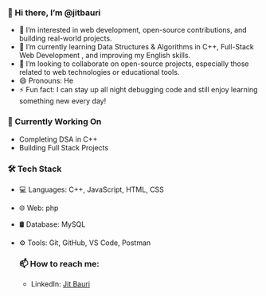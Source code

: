 ### 👋 Hi there, I’m @jitbauri

- 👀 I’m interested in web development, open-source contributions, and building real-world projects.
- 🌱 I’m currently learning Data Structures & Algorithms in C++, Full-Stack Web Development , and improving my English skills.
- 💞️ I’m looking to collaborate on open-source projects, especially those related to web technologies or educational tools.
- 😄 Pronouns: He
- ⚡ Fun fact: I can stay up all night debugging code and still enjoy learning something new every day!

### 📅 Currently Working On
- Completing DSA in C++
- Building Full Stack Projects

### 🛠️ Tech Stack
- 💻 Languages: C++, JavaScript, HTML, CSS
- 🌐 Web: php
- 🛢️ Database: MySQL
- ⚙️ Tools: Git, GitHub, VS Code, Postman
  
  ### 📫 How to reach me: 
  - LinkedIn: [Jit Bauri](https://www.linkedin.com/in/jit-bauri-440332284/)
